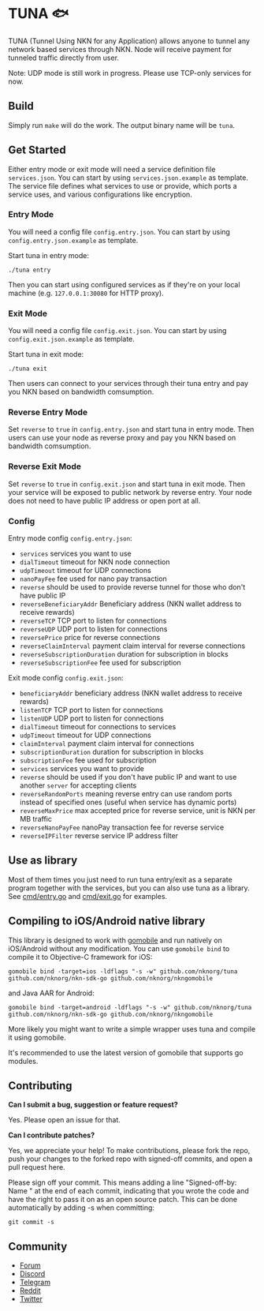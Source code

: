 # TUNA 🐟

TUNA (Tunnel Using NKN for any Application) allows anyone to tunnel any network
based services through NKN. Node will receive payment for tunneled traffic
directly from user.

Note: UDP mode is still work in progress. Please use TCP-only services for now.

## Build

Simply run `make` will do the work. The output binary name will be `tuna`.

## Get Started

Either entry mode or exit mode will need a service definition file
`services.json`. You can start by using `services.json.example` as template. The
service file defines what services to use or provide, which ports a service
uses, and various configurations like encryption.

### Entry Mode

You will need a config file `config.entry.json`. You can start by using
`config.entry.json.example` as template.

Start tuna in entry mode:

```
./tuna entry
```

Then you can start using configured services as if they're on your local machine
(e.g. `127.0.0.1:30080` for HTTP proxy).

### Exit Mode

You will need a config file `config.exit.json`. You can start by using
`config.exit.json.example` as template.

Start tuna in exit mode:

```
./tuna exit
```

Then users can connect to your services through their tuna entry and pay you NKN
based on bandwidth comsumption.

### Reverse Entry Mode

Set `reverse` to `true` in `config.entry.json` and start tuna in entry mode.
Then users can use your node as reverse proxy and pay you NKN based on bandwidth
comsumption.

### Reverse Exit Mode

Set `reverse` to `true` in `config.exit.json` and start tuna in exit mode. Then
your service will be exposed to public network by reverse entry. Your node does
not need to have public IP address or open port at all.

### Config

Entry mode config `config.entry.json`:

* `services` services you want to use
* `dialTimeout` timeout for NKN node connection
* `udpTimeout` timeout for UDP connections
* `nanoPayFee` fee used for nano pay transaction
* `reverse` should be used to provide reverse tunnel for those who don't have public IP
* `reverseBeneficiaryAddr` Beneficiary address (NKN wallet address to receive rewards)
* `reverseTCP` TCP port to listen for connections
* `reverseUDP` UDP port to listen for connections
* `reversePrice` price for reverse connections
* `reverseClaimInterval` payment claim interval for reverse connections
* `reverseSubscriptionDuration` duration for subscription in blocks
* `reverseSubscriptionFee` fee used for subscription

Exit mode config `config.exit.json`:

* `beneficiaryAddr` beneficiary address (NKN wallet address to receive rewards)
* `listenTCP` TCP port to listen for connections
* `listenUDP` UDP port to listen for connections
* `dialTimeout` timeout for connections to services
* `udpTimeout`  timeout for UDP connections
* `claimInterval` payment claim interval for connections
* `subscriptionDuration` duration for subscription in blocks
* `subscriptionFee` fee used for subscription
* `services` services you want to provide
* `reverse` should be used if you don't have public IP and want to use another `server` for accepting clients
* `reverseRandomPorts` meaning reverse entry can use random ports instead of specified ones (useful when service has dynamic ports)
* `reverseMaxPrice` max accepted price for reverse service, unit is NKN per MB traffic
* `reverseNanoPayFee` nanoPay transaction fee for reverse service
* `reverseIPFilter` reverse service IP address filter

## Use as library

Most of them times you just need to run tuna entry/exit as a separate program
together with the services, but you can also use tuna as a library. See
[cmd/entry.go](cmd/entry.go) and [cmd/exit.go](cmd/exit.go) for examples.

## Compiling to iOS/Android native library

This library is designed to work with
[gomobile](https://godoc.org/golang.org/x/mobile/cmd/gomobile) and run natively
on iOS/Android without any modification. You can use `gomobile bind` to compile
it to Objective-C framework for iOS:

```shell
gomobile bind -target=ios -ldflags "-s -w" github.com/nknorg/tuna github.com/nknorg/nkn-sdk-go github.com/nknorg/nkngomobile
```

and Java AAR for Android:

```shell
gomobile bind -target=android -ldflags "-s -w" github.com/nknorg/tuna github.com/nknorg/nkn-sdk-go github.com/nknorg/nkngomobile
```

More likely you might want to write a simple wrapper uses tuna and compile it
using gomobile.

It's recommended to use the latest version of gomobile that supports go modules.

## Contributing

**Can I submit a bug, suggestion or feature request?**

Yes. Please open an issue for that.

**Can I contribute patches?**

Yes, we appreciate your help! To make contributions, please fork the repo, push
your changes to the forked repo with signed-off commits, and open a pull request
here.

Please sign off your commit. This means adding a line "Signed-off-by: Name
<email>" at the end of each commit, indicating that you wrote the code and have
the right to pass it on as an open source patch. This can be done automatically
by adding -s when committing:

```shell
git commit -s
```

## Community

- [Forum](https://forum.nkn.org/)
- [Discord](https://discord.gg/c7mTynX)
- [Telegram](https://t.me/nknorg)
- [Reddit](https://www.reddit.com/r/nknblockchain/)
- [Twitter](https://twitter.com/NKN_ORG)
